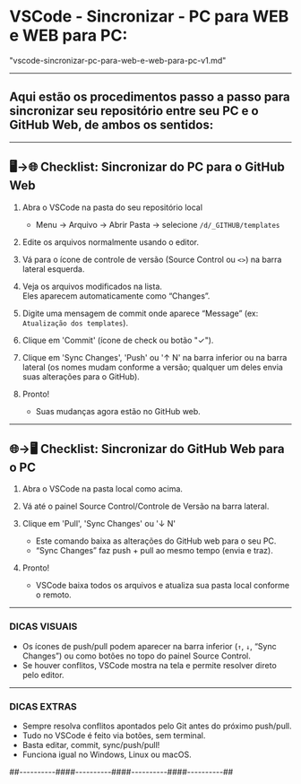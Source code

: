 # VSCode - Sincronizar - PC para WEB e WEB para PC:
"vscode-sincronizar-pc-para-web-e-web-para-pc-v1.md"

---

## Aqui estão os **procedimentos passo a passo** para sincronizar seu repositório entre seu PC e o GitHub Web, de ambos os sentidos:

***

## 🖥️→🌐 **Checklist: Sincronizar do PC para o GitHub Web**

1. Abra o VSCode na pasta do seu repositório local
   - Menu → Arquivo → Abrir Pasta → selecione `/d/_GITHUB/templates`

2. Edite os arquivos normalmente usando o editor.

3. Vá para o ícone de controle de versão (Source Control ou `<>`) na barra lateral esquerda.

4. Veja os arquivos modificados na lista.  
   Eles aparecem automaticamente como “Changes”.

5. Digite uma mensagem de commit onde aparece “Message” (ex: `Atualização dos templates`).

6. Clique em 'Commit' (ícone de check ou botão "✓").

7. Clique em 'Sync Changes', 'Push' ou '↑ N' na barra inferior ou na barra lateral (os nomes mudam conforme a versão; qualquer um deles envia suas alterações para o GitHub).

8. Pronto!  
   - Suas mudanças agora estão no GitHub web.


***

## 🌐→🖥️ **Checklist: Sincronizar do GitHub Web para o PC**

1. Abra o VSCode na pasta local como acima.

2. Vá até o painel Source Control/Controle de Versão na barra lateral.

3. Clique em 'Pull', 'Sync Changes' ou '↓ N'  
   - Este comando baixa as alterações do GitHub web para o seu PC.
   - “Sync Changes” faz push + pull ao mesmo tempo (envia e traz).

4. Pronto!  
   - VSCode baixa todos os arquivos e atualiza sua pasta local conforme o remoto.


***

### DICAS VISUAIS
- Os ícones de push/pull podem aparecer na barra inferior (`↑`, `↓`, “Sync Changes”) ou como botões no topo do painel Source Control.
- Se houver conflitos, VSCode mostra na tela e permite resolver direto pelo editor.


***

### DICAS EXTRAS
- Sempre resolva conflitos apontados pelo Git antes do próximo push/pull.
- Tudo no VSCode é feito via botões, sem terminal.
- Basta editar, commit, sync/push/pull!
- Funciona igual no Windows, Linux ou macOS.





##----------####----------####----------####----------##
